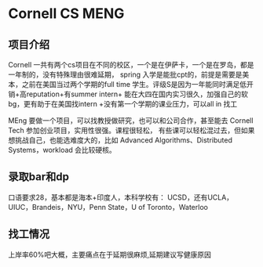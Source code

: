 # Cornell CS MENG

## 项目介绍
Cornell 一共有两个cs项目在不同的校区，一个是在伊萨卡，一个是在罗岛，都是一年制的，没有特殊理由很难延期，
spring 入学是能批cpt的，前提是需要是美本，之前在美国当过两个学期的full time 学生。评级S是因为一年能同时满足低开销+高reputation+有summer intern+ 能在大四在国内实习很久，加强自己的软bg，更有助于在美国找intern
+没有第一个学期的课业压力，可以all in 找工

MEng 要做一个项目，可以找教授做研究，也可以和公司合作，甚至能去 Cornell Tech 参加创业项目，实用性很强。课程很轻松，
有些课可以轻松混过去，但如果想挑战自己，也能选难度大的，比如 Advanced Algorithms、Distributed Systems，workload 会比较硬核。


## 录取bar和dp
口语要求28，基本都是海本+印度人，本科学校有：
UCSD，还有UCLA，UIUC，Brandeis，NYU，Penn State，U of Toronto，Waterloo

## 找工情况
上岸率60%吧大概，主要痛点在于延期很麻烦,延期建议写健康原因


